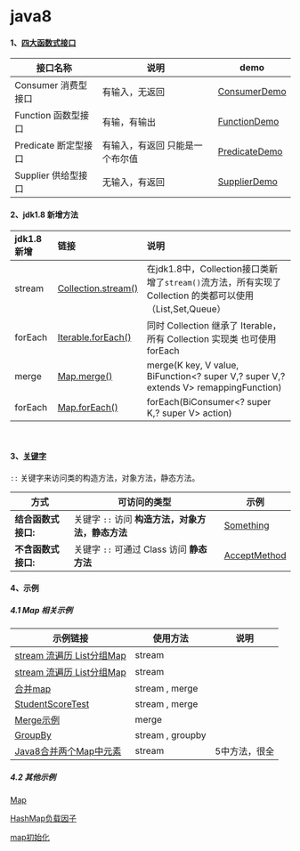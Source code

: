 # java8

#### 1、[四大函数式接口](./src/main/java/com/javaniuniu/function/)

| 接口名称                 | 说明                            | demo                                                         |
| ------------------------ | ------------------------------- | ------------------------------------------------------------ |
| Consumer 消费型接口      | 有输入，无返回                  | [ConsumerDemo](./src/main/java/com/javaniuniu/function/ConsumerDemo.java) |
| Function     函数型接口  | 有输，有输出                    | [FunctionDemo](./src/main/java/com/javaniuniu/function/FunctionDemo.java) |
| Predicate    断定型接口  | 有输入，有返回 只能是一个布尔值 | [PredicateDemo](./src/main/java/com/javaniuniu/function/PredicateDemo.java) |
| Supplier      供给型接口 | 无输入，有返回                  | [SupplierDemo](./src/main/java/com/javaniuniu/function/SupplierDemo.java) |



####  2、jdk1.8 新增方法

|jdk1.8新增|链接|说明|
|:--|:--|:--|
|stream|[Collection.stream()](https://www.matools.com/file/manual/jdk_api_1.8_google/java/util/Collection.html) |在jdk1.8中，Collection接口类新增了`stream()`流方法，所有实现了 Collection 的类都可以使用（List,Set,Queue）|
|forEach|[Iterable.forEach()](https://www.matools.com/file/manual/jdk_api_1.8_google/java/lang/Iterable.html#forEach-java.util.function.Consumer-) |同时 Collection 继承了 Iterable，所有 Collection 实现类 也可使用 forEach|
|merge|[Map.merge()](https://www.matools.com/file/manual/jdk_api_1.8_google/java/util/Map.html#merge-K-V-java.util.function.BiFunction-) |merge(K key, V value,  BiFunction<? super V,? super V,? extends V> remappingFunction)|
|forEach|[Map.forEach()](https://www.matools.com/file/manual/jdk_api_1.8_google/java/util/Map.html#forEach-java.util.function.BiConsumer-) |forEach(BiConsumer<? super K,? super V> action)|

​    



#### 3、[关键字](./src/main/java/com/javaniuniu/keyword/)

`::` 关键字来访问类的构造方法，对象方法，静态方法。

| 方式                | 可访问的类型                                       | 示例                                                         |
| ------------------- | -------------------------------------------------- | ------------------------------------------------------------ |
| __结合函数式接口:__ | 关键字 `::`  访问 __构造方法，对象方法，静态方法__ | [Something](./src/main/java/com/javaniuniu/keyword/Something.java) |
| __不含函数式接口:__ | 关键字 `::`  可通过 Class 访问 __静态方法__        | [AcceptMethod](./src/main/java/com/javaniuniu/keyword/AcceptMethod.java) |

 

#### 4、示例

##### 4.1 Map 相关示例

| 示例链接                                                     | 使用方法         | 说明          |
| ------------------------------------------------------------ | ---------------- | ------------- |
| [stream 流遍历 List分组Map](./src/main/java/com/javaniuniu/stream/FooTest.java) | stream           |               |
| [stream 流遍历 List分组Map](./src/main/java/com/javaniuniu/stream/MapGroupBy.java) | stream           |               |
| [合并map](./src/main/java/com/javaniuniu/map/SumMap.java)    | stream ,   merge |               |
| [StudentScoreTest](./src/main/java/com/javaniuniu/map/StudentScoreTest.java) | stream ,  merge  |               |
| [Merge示例](./src/main/java/com/javaniuniu/map/MergeDemo.java) | merge            |               |
| [GroupBy](./src/main/java/com/javaniuniu/stream/GroupBy.java) | stream , groupby |               |
| [Java8合并两个Map中元素](./src/main/java/com/javaniuniu/map/MergeEmp.java) | stream           | 5中方法，很全 |



##### 4.2 其他示例

[Map](./src/main/java/com/javaniuniu/map) 

[HashMap负载因子](./src/main/java/com/javaniuniu/map/loadFactor.md)

[map初始化](./src/main/java/com/javaniuniu/map/MapInitDemo.java) 







